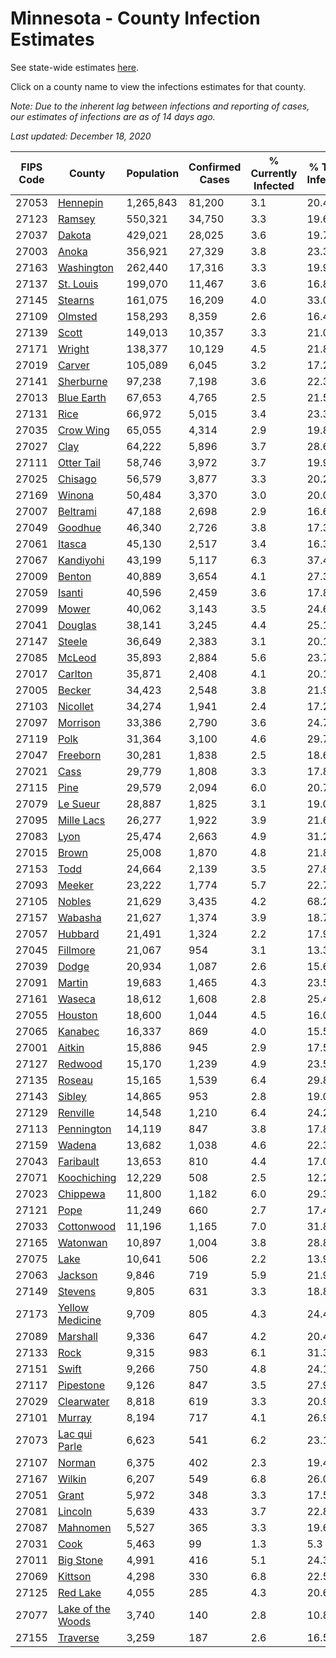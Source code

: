 # Minnesota - County Infection Estimates

See state-wide estimates [here](/infections/us-mn).

Click on a county name to view the infections estimates for that county.

*Note: Due to the inherent lag between infections and reporting of cases, our estimates of infections are as of 14 days ago.*

*Last updated: December 18, 2020*

|   FIPS Code |                                 County |   Population |   Confirmed Cases |   % Currently Infected |   % Total Infected |
|-------------|----------------------------------------|--------------|-------------------|------------------------|--------------------|
|       27053 |                   [Hennepin](hennepin) |    1,265,843 |            81,200 |                    3.1 |               20.4 |
|       27123 |                       [Ramsey](ramsey) |      550,321 |            34,750 |                    3.3 |               19.6 |
|       27037 |                       [Dakota](dakota) |      429,021 |            28,025 |                    3.6 |               19.7 |
|       27003 |                         [Anoka](anoka) |      356,921 |            27,329 |                    3.8 |               23.3 |
|       27163 |               [Washington](washington) |      262,440 |            17,316 |                    3.3 |               19.9 |
|       27137 |                 [St. Louis](st.-louis) |      199,070 |            11,467 |                    3.6 |               16.8 |
|       27145 |                     [Stearns](stearns) |      161,075 |            16,209 |                    4.0 |               33.0 |
|       27109 |                     [Olmsted](olmsted) |      158,293 |             8,359 |                    2.6 |               16.4 |
|       27139 |                         [Scott](scott) |      149,013 |            10,357 |                    3.3 |               21.0 |
|       27171 |                       [Wright](wright) |      138,377 |            10,129 |                    4.5 |               21.8 |
|       27019 |                       [Carver](carver) |      105,089 |             6,045 |                    3.2 |               17.2 |
|       27141 |                 [Sherburne](sherburne) |       97,238 |             7,198 |                    3.6 |               22.3 |
|       27013 |               [Blue Earth](blue-earth) |       67,653 |             4,765 |                    2.5 |               21.5 |
|       27131 |                           [Rice](rice) |       66,972 |             5,015 |                    3.4 |               23.3 |
|       27035 |                 [Crow Wing](crow-wing) |       65,055 |             4,314 |                    2.9 |               19.8 |
|       27027 |                           [Clay](clay) |       64,222 |             5,896 |                    3.7 |               28.6 |
|       27111 |               [Otter Tail](otter-tail) |       58,746 |             3,972 |                    3.7 |               19.9 |
|       27025 |                     [Chisago](chisago) |       56,579 |             3,877 |                    3.3 |               20.2 |
|       27169 |                       [Winona](winona) |       50,484 |             3,370 |                    3.0 |               20.0 |
|       27007 |                   [Beltrami](beltrami) |       47,188 |             2,698 |                    2.9 |               16.6 |
|       27049 |                     [Goodhue](goodhue) |       46,340 |             2,726 |                    3.8 |               17.3 |
|       27061 |                       [Itasca](itasca) |       45,130 |             2,517 |                    3.4 |               16.3 |
|       27067 |                 [Kandiyohi](kandiyohi) |       43,199 |             5,117 |                    6.3 |               37.4 |
|       27009 |                       [Benton](benton) |       40,889 |             3,654 |                    4.1 |               27.3 |
|       27059 |                       [Isanti](isanti) |       40,596 |             2,459 |                    3.6 |               17.8 |
|       27099 |                         [Mower](mower) |       40,062 |             3,143 |                    3.5 |               24.6 |
|       27041 |                     [Douglas](douglas) |       38,141 |             3,245 |                    4.4 |               25.1 |
|       27147 |                       [Steele](steele) |       36,649 |             2,383 |                    3.1 |               20.1 |
|       27085 |                       [McLeod](mcleod) |       35,893 |             2,884 |                    5.6 |               23.7 |
|       27017 |                     [Carlton](carlton) |       35,871 |             2,408 |                    4.1 |               20.1 |
|       27005 |                       [Becker](becker) |       34,423 |             2,548 |                    3.8 |               21.9 |
|       27103 |                   [Nicollet](nicollet) |       34,274 |             1,941 |                    2.4 |               17.2 |
|       27097 |                   [Morrison](morrison) |       33,386 |             2,790 |                    3.6 |               24.7 |
|       27119 |                           [Polk](polk) |       31,364 |             3,100 |                    4.6 |               29.7 |
|       27047 |                   [Freeborn](freeborn) |       30,281 |             1,838 |                    2.5 |               18.6 |
|       27021 |                           [Cass](cass) |       29,779 |             1,808 |                    3.3 |               17.8 |
|       27115 |                           [Pine](pine) |       29,579 |             2,094 |                    6.0 |               20.7 |
|       27079 |                   [Le Sueur](le-sueur) |       28,887 |             1,825 |                    3.1 |               19.0 |
|       27095 |               [Mille Lacs](mille-lacs) |       26,277 |             1,922 |                    3.9 |               21.6 |
|       27083 |                           [Lyon](lyon) |       25,474 |             2,663 |                    4.9 |               31.2 |
|       27015 |                         [Brown](brown) |       25,008 |             1,870 |                    4.8 |               21.8 |
|       27153 |                           [Todd](todd) |       24,664 |             2,139 |                    3.5 |               27.8 |
|       27093 |                       [Meeker](meeker) |       23,222 |             1,774 |                    5.7 |               22.7 |
|       27105 |                       [Nobles](nobles) |       21,629 |             3,435 |                    4.2 |               68.2 |
|       27157 |                     [Wabasha](wabasha) |       21,627 |             1,374 |                    3.9 |               18.7 |
|       27057 |                     [Hubbard](hubbard) |       21,491 |             1,324 |                    2.2 |               17.9 |
|       27045 |                   [Fillmore](fillmore) |       21,067 |               954 |                    3.1 |               13.3 |
|       27039 |                         [Dodge](dodge) |       20,934 |             1,087 |                    2.6 |               15.6 |
|       27091 |                       [Martin](martin) |       19,683 |             1,465 |                    4.3 |               23.5 |
|       27161 |                       [Waseca](waseca) |       18,612 |             1,608 |                    2.8 |               25.4 |
|       27055 |                     [Houston](houston) |       18,600 |             1,044 |                    4.5 |               16.0 |
|       27065 |                     [Kanabec](kanabec) |       16,337 |               869 |                    4.0 |               15.5 |
|       27001 |                       [Aitkin](aitkin) |       15,886 |               945 |                    2.9 |               17.5 |
|       27127 |                     [Redwood](redwood) |       15,170 |             1,239 |                    4.9 |               23.5 |
|       27135 |                       [Roseau](roseau) |       15,165 |             1,539 |                    6.4 |               29.8 |
|       27143 |                       [Sibley](sibley) |       14,865 |               953 |                    2.8 |               19.0 |
|       27129 |                   [Renville](renville) |       14,548 |             1,210 |                    6.4 |               24.2 |
|       27113 |               [Pennington](pennington) |       14,119 |               847 |                    3.8 |               17.8 |
|       27159 |                       [Wadena](wadena) |       13,682 |             1,038 |                    4.6 |               22.3 |
|       27043 |                 [Faribault](faribault) |       13,653 |               810 |                    4.4 |               17.0 |
|       27071 |             [Koochiching](koochiching) |       12,229 |               508 |                    2.5 |               12.2 |
|       27023 |                   [Chippewa](chippewa) |       11,800 |             1,182 |                    6.0 |               29.3 |
|       27121 |                           [Pope](pope) |       11,249 |               660 |                    2.7 |               17.4 |
|       27033 |               [Cottonwood](cottonwood) |       11,196 |             1,165 |                    7.0 |               31.8 |
|       27165 |                   [Watonwan](watonwan) |       10,897 |             1,004 |                    3.8 |               28.8 |
|       27075 |                           [Lake](lake) |       10,641 |               506 |                    2.2 |               13.9 |
|       27063 |                     [Jackson](jackson) |        9,846 |               719 |                    5.9 |               21.9 |
|       27149 |                     [Stevens](stevens) |        9,805 |               631 |                    3.3 |               18.8 |
|       27173 |     [Yellow Medicine](yellow-medicine) |        9,709 |               805 |                    4.3 |               24.4 |
|       27089 |                   [Marshall](marshall) |        9,336 |               647 |                    4.2 |               20.4 |
|       27133 |                           [Rock](rock) |        9,315 |               983 |                    6.1 |               31.3 |
|       27151 |                         [Swift](swift) |        9,266 |               750 |                    4.8 |               24.1 |
|       27117 |                 [Pipestone](pipestone) |        9,126 |               847 |                    3.5 |               27.9 |
|       27029 |               [Clearwater](clearwater) |        8,818 |               619 |                    3.3 |               20.9 |
|       27101 |                       [Murray](murray) |        8,194 |               717 |                    4.1 |               26.9 |
|       27073 |         [Lac qui Parle](lac-qui-parle) |        6,623 |               541 |                    6.2 |               23.1 |
|       27107 |                       [Norman](norman) |        6,375 |               402 |                    2.3 |               19.4 |
|       27167 |                       [Wilkin](wilkin) |        6,207 |               549 |                    6.8 |               26.0 |
|       27051 |                         [Grant](grant) |        5,972 |               348 |                    3.3 |               17.5 |
|       27081 |                     [Lincoln](lincoln) |        5,639 |               433 |                    3.7 |               22.8 |
|       27087 |                   [Mahnomen](mahnomen) |        5,527 |               365 |                    3.3 |               19.6 |
|       27031 |                           [Cook](cook) |        5,463 |                99 |                    1.3 |                5.3 |
|       27011 |                 [Big Stone](big-stone) |        4,991 |               416 |                    5.1 |               24.3 |
|       27069 |                     [Kittson](kittson) |        4,298 |               330 |                    6.8 |               22.5 |
|       27125 |                   [Red Lake](red-lake) |        4,055 |               285 |                    4.3 |               20.6 |
|       27077 | [Lake of the Woods](lake-of-the-woods) |        3,740 |               140 |                    2.8 |               10.8 |
|       27155 |                   [Traverse](traverse) |        3,259 |               187 |                    2.6 |               16.5 |